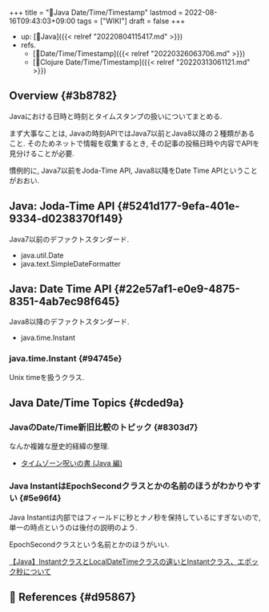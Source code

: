 +++
title = "📝Java Date/Time/Timestamp"
lastmod = 2022-08-16T09:43:03+09:00
tags = ["WIKI"]
draft = false
+++

-   up: [📂Java]({{< relref "20220804115417.md" >}})
-   refs.
    -   [🔖Date/Time/Timestamp]({{< relref "20220326063706.md" >}})
    -   [📝Clojure Date/Time/Timestamp]({{< relref "20220313061121.md" >}})


## Overview {#3b8782}

Javaにおける日時と時刻とタイムスタンプの扱いについてまとめる.

まず大事なことは, Javaの時刻APIではJava7以前とJava8以降の２種類があること. そのためネットで情報を収集するとき, その記事の投稿日時や内容でAPIを見分けることが必要.

慣例的に, Java7以前をJoda-Time API, Java8以降をDate Time APIということがおおい.


## Java: Joda-Time API {#5241d177-9efa-401e-9334-d0238370f149}

Java7以前のデファクトスタンダード.

-   java.util.Date
-   java.text.SimpleDateFormatter


## Java: Date Time API {#22e57af1-e0e9-4875-8351-4ab7ec98f645}

Java8以降のデファクトスタンダード.

-   java.time.Instant


### java.time.Instant {#94745e}

Unix timeを扱うクラス.


## Java Date/Time Topics {#cded9a}


### JavaのDate/Time新旧比較のトピック {#8303d7}

なんか複雑な歴史的経緯の整理.

-   [タイムゾーン呪いの書 (Java 編)](https://zenn.dev/dmikurube/articles/curse-of-timezones-java-ja)


### Java InstantはEpochSecondクラスとかの名前のほうがわかりやすい {#5e96f4}

Java Instantは内部ではフィールドに秒とナノ秒を保持しているにすぎないので, 単一の時点というのは後付の説明のよう.

EpochSecondクラスという名前とかのほうがいい.

[【Java】InstantクラスとLocalDateTimeクラスの違いとInstantクラス、エポック秒について](https://teratail.com/questions/256996)


## <span class="org-todo todo _">🔗</span> References {#d95867}
